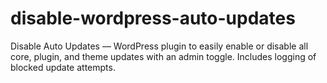 # disable-wordpress-auto-updates
Disable Auto Updates — WordPress plugin to easily enable or disable all core, plugin, and theme updates with an admin toggle. Includes logging of blocked update attempts.
